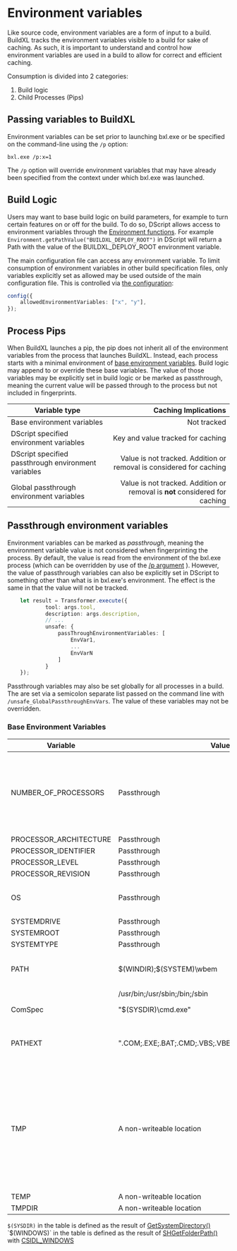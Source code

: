 # Environment variables
Like source code, environment variables are a form of input to a build. BuildXL tracks the environment variables visible to a build for sake of caching. As such, it is important to understand and control how environment variables are used in a build to allow for correct and efficient caching.

Consumption is divided into 2 categories:
1. Build logic
1. Child Processes (Pips)


## Passing variables to BuildXL
Environment variables can be set prior to launching bxl.exe or be specified on the command-line using the `/p` option:

`bxl.exe /p:x=1`

The `/p` option will override environment variables that may have already been specified from the context under which bxl.exe was launched.

## Build Logic
Users may want to base build logic on build parameters, for example to turn certain features on or off for the build. To do so, DScript allows access to environment variables through the [Environment functions](../../../Public/Sdk/Public/Prelude/Prelude.Environment.dsc). For example `Environment.getPathValue("BUILDXL_DEPLOY_ROOT")` in DScript will return a Path with the value of the BUILDXL_DEPLOY_ROOT environment variable. 

The main configuration file can access any environment variable. To limit consumption of environment variables in other build specification files, only variables explicitly set as allowed may be used outside of the main configuration file. This is controlled via [the configuration](..\..\..\Public\Sdk\Public\Prelude\Prelude.Configuration.dsc):

```ts
config({
    allowedEnvironmentVariables: ["x", "y"],
});
```

## Process Pips
When BuildXL launches a pip, the pip does not inherit all of the environment variables from the process that launches BuildXL. Instead, each process starts with a minimal environment of [base environment variables](#base-environment-variables). Build logic may append to or override these base variables. The value of those variables may be explicitly set in build logic or be marked as passthrough, meaning the current value will be passed through to the process but not included in fingerprints.

| Variable type | Caching Implications|  
|-----------|-----------:|  
| Base environment variables | Not tracked |
| DScript specified environment variables | Key and value tracked for caching | 
| DScript specified passthrough environment variables | Value is not tracked. Addition or removal is considered for caching |
| Global passthrough environment variables | Value is not tracked. Addition or removal is **not** considered for caching | 


## Passthrough environment variables
Environment variables can be marked as _passthrough_, meaning the environment variable value is not considered when fingerprinting the process. By default, the value is read from the environment of the bxl.exe process (which can be overridden by use of the [/p argument](#passing-variables-to-buildxl) ). However, the value of passthrough variables can also be explicitly set in DScript to something other than what is in bxl.exe's environment. The effect is the same in that the value will not be tracked.

```ts
    let result = Transformer.execute({
            tool: args.tool,
            description: args.description,
            // ...
            unsafe: {
                passThroughEnvironmentVariables: [
                    EnvVar1,
                    ...
                    EnvVarN
                ]
            }
    });
```

Passthrough variables may also be set globally for all processes in a build. The are set via a semicolon separate list passed on the command line with `/unsafe_GlobalPassthroughEnvVars`. The value of these variables may not be overridden.


### Base Environment Variables
| Variable | Value | OS | Note |
|--|--|--|--|
| NUMBER_OF_PROCESSORS | Passthrough | All | This allows the tool to parallelize as needed. BuildXL reserves the right in the future to tweak this number on the fly to maximize resource utilization on the machine. |
| PROCESSOR_ARCHITECTURE | Passthrough | All |
| PROCESSOR_IDENTIFIER | Passthrough | All |
| PROCESSOR_LEVEL | Passthrough | All|
| PROCESSOR_REVISION | Passthrough | All |
| OS| Passthrough | All |On supported Windows os's this is practically always `Windows_NT`
| SYSTEMDRIVE | Passthrough | All |
| SYSTEMROOT |Passthrough | All |
| SYSTEMTYPE |Passthrough | All |
| PATH | \$(WINDIR);$(SYSTEM)\wbem | Windows |  This is the minimal set of OS paths that tools typically need to function. | 
|  | /usr/bin;/usr/sbin;/bin;/sbin | Linux |   | 
| ComSpec |  "$(SYSDIR)\cmd.exe" | Windows | This is the standard shell for the tool |
| PATHEXT | ".COM;.EXE;.BAT;.CMD;.VBS;.VBE;.JS;.JSE;.WSF;.WSH;.MSC" | Windows | This is the standard search path when in a shell you write `x`, it wills search for `x.com`, `x.exe` etc.
| TMP | A non-writeable location | All | By default TMP and TEMP are set to a value that tools can't write to. When you create a pip via `Transformer.execute` you can specify that a tool needs a temporary folder and then this will be set to a tool-specific folder where it is allowed to read and write |
| TEMP | A non-writeable location | All | See TMP |
| TMPDIR | A non-writeable location | Linux | See TMP
                          
`$(SYSDIR)` in the table is defined as the result of [GetSystemDirectory()](https://msdn.microsoft.com/en-us/library/windows/desktop/ms724373(v=vs.85).aspx) 
`$(WINDOWS)` in the table is defined as the result of [SHGetFolderPath()](https://msdn.microsoft.com/en-us/library/windows/desktop/bb762181(v=vs.85).aspx) with [CSIDL_WINDOWS](https://msdn.microsoft.com/en-us/library/windows/desktop/bb762494(v=vs.85).aspx)

